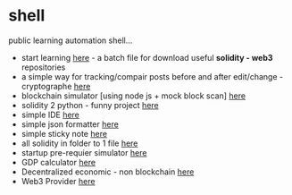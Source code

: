 # shell
public learning automation shell...

- start learning [here](https://github.com/mosi-sol/shell/tree/main/start-learning) - a batch file for download useful **solidity - web3** repositories
- a simple way for tracking/compair posts before and after edit/change - cryptographe [here](https://github.com/mosi-sol/shell/tree/main/nodejs-cryptography) 
- blockchain simulator [using node js + mock block scan] [here](https://github.com/mosi-sol/shell/tree/main/Blockchain%20Simulator) 
- solidity 2 python - funny project [here](https://github.com/mosi-sol/shell/tree/main/Translate%20Solidity%202%20python)
- simple IDE [here](https://github.com/mosi-sol/shell/tree/main/ide)
- simple json formatter [here](https://github.com/mosi-sol/shell/tree/main/JsonFormatter)
- simple sticky note [here](https://github.com/mosi-sol/shell/tree/main/sticky%20notes)
- all solidity in folder to 1 file [here](https://github.com/mosi-sol/shell/tree/main/solidity_files_2_one_file)
- startup pre-requier simulator [here](https://github.com/mosi-sol/shell/tree/main/StartupSimulator)
- GDP calculator [here](https://github.com/mosi-sol/shell/tree/main/GDP-calculator)
- Decentralized economic - non blockchain [here](https://github.com/mosi-sol/shell/tree/main/Decentralized%20Economic%20System%20-%20non%20Blockchain)
- Web3 Provider [here](https://github.com/mosi-sol/shell/tree/main/Web3Provider)
